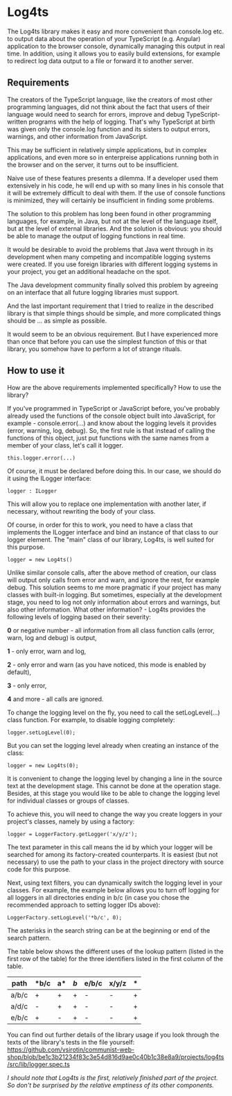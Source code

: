 # Log4ts

The Log4ts library makes it easy and more convenient than console.log etc. to output data about the operation of your TypeScript (e.g. Angular) application to the browser console, dynamically managing this output in real time.
In addition, using it allows you to easily build extensions, for example to redirect log data output to a file or forward it to another server.

## Requirements

The creators of the TypeScript language, like the creators of most other programming languages, did not think about the fact that users of their language would need to search for errors, improve and debug TypeScript-written programs with the help of logging. That's why TypeScript at birth was given only the console.log function and its sisters to output errors, warnings, and other information from JavaScript.

This may be sufficient in relatively simple applications, but in complex applications, and even more so in enterpreise applications running both in the browser and on the server, it turns out to be insufficient.

Naive use of these features presents a dilemma. If a developer used them extensively in his code, he will end up with so many lines in his console that it will be extremely difficult to deal with them. If the use of console functions is minimized, they will certainly be insufficient in finding some problems.

The solution to this problem has long been found in other programming languages, for example, in Java, but not at the level of the language itself, but at the level of external libraries. And the solution is obvious: you should be able to manage the output of logging functions in real time. 

It would be desirable to avoid the problems that Java went through in its development when many competing and incompatible logging systems were created. If you use foreign libraries with different logging systems in your project, you get an additional headache on the spot. 

The Java development community finally solved this problem by agreeing on an interface that all future logging libraries must support.

And the last important requirement that I tried to realize in the described library is that simple things should be simple, and more complicated things should be ... as simple as possible. 

It would seem to be an obvious requirement. But I have experienced more than once that before you can use the simplest function of this or that library, you somehow have to perform a lot of strange rituals. 

## How to use it

How are the above requirements implemented specifically? How to use the library?

If you've programmed in TypeScript or JavaScript before, you've probably already used the functions of the console object built into JavaScript, for example - console.error(...) and know about the logging levels it provides (error, warning, log, debug).
So, the first rule is that instead of calling the functions of this object, just put functions with the same names from a member of your class, let's call it logger. 

```
this.logger.error(...)
```

Of course, it must be declared before doing this. In our case, we should do it using the ILogger interface:
```
logger : ILogger
```

This will allow you to replace one implementation with another later, if necessary, without rewriting the body of your class. 

Of course, in order for this to work, you need to have a class that implements the ILogger interface and bind an instance of that class to our logger element. The "main" class of our library, Log4ts, is well suited for this purpose. 

```
logger = new Log4ts() 
```

Unlike similar console calls, after the above method of creation, our class will output only calls from error and warn, and ignore the rest, for example debug. This solution seems to me more pragmatic if your project has many classes with built-in logging.
But sometimes, especially at the development stage, you need to log not only information about errors and warnings, but also other information.
What other information? - Log4ts provides the following levels of logging based on their severity:

**0** or negative number - all information from all class function calls (error, warn, log and debug) is output,

**1** - only error, warn and log,

**2** - only error and warn (as you have noticed, this mode is enabled by default),

**3** - only error,

**4** and more - all calls are ignored. 

To change the logging level on the fly, you need to call the setLogLevel(...) class function. For example, to disable logging completely:
```
logger.setLogLevel(0);
```

But you can set the logging level already when creating an instance of the class: 
```
logger = new Log4ts(0);
```
It is convenient to change the logging level by changing a line in the source text at the development stage. This cannot be done at the operation stage. Besides, at this stage you would like to be able to change the logging level for individual classes or groups of classes. 

To achieve this, you will need to change the way you create loggers in your project's classes, namely by using a factory: 
```
logger = LoggerFactory.getLogger('x/y/z');
```

The text parameter in this call means the id by which your logger will be searched for among its factory-created counterparts. It is easiest (but not necessary) to use the path to your class in the project directory with source code for this purpose. 

Next, using text filters, you can dynamically switch the logging level in your classes. For example, the example below allows you to turn off logging for all loggers in all directories ending in b/c (in case you chose the recommended approach to setting logger IDs above):
```
LoggerFactory.setLogLevel('*b/c', 0);
```
The asterisks in the search string can be at the beginning or end of the search pattern. 

The table below shows the different uses of the lookup pattern (listed in the first row of the table) for the three identifiers listed in the first column of the table. 

| path  | *b/c | a* | *b* | e/b/c | x/y/z | * |
|-------|------|----|-----|-------|-------|---|
| a/b/c | +    | +  | +   |   -   | -     | +|
| a/d/c | -    | +  | +   |   -   | -     | + |
| e/b/c | +    | -  | +   |   -   | -     | + |


You can find out further details of the library usage if you look through the texts of the library's tests in the file yourself: 
https://github.com/vsirotin/communist-web-shop/blob/be1c3b21234f83c3e54d816d9ae0c40b1c38e8a9/projects/log4ts/src/lib/logger.spec.ts

*I should note that Log4ts is the first, relatively finished part of the project. So don't be surprised by the relative emptiness of its other components.*  

